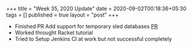+++
title = "Week 35, 2020 Update"
date = 2020-09-02T00:18:36+05:30
tags = []
published = true
layout = "post"
+++

<!--more-->

- Finished PR Add support for temporary sled databases [PR](https://github.com/ZcashFoundation/zebra/pull/939)
- Worked throught Racket tutorial
- Tried to Setup Jenkins CI at work but not successful completely

